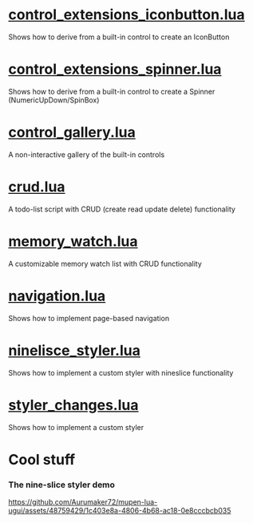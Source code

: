 # [control_extensions_iconbutton.lua](https://github.com/Aurumaker72/mupen-lua-ugui/blob/main/demos/control_extensions_iconbutton.lua)
Shows how to derive from a built-in control to create an IconButton

# [control_extensions_spinner.lua](https://github.com/Aurumaker72/mupen-lua-ugui/blob/main/demos/control_extensions_spinner.lua)
Shows how to derive from a built-in control to create a Spinner (NumericUpDown/SpinBox)

# [control_gallery.lua](https://github.com/Aurumaker72/mupen-lua-ugui/blob/main/demos/control_gallery.lua)
A non-interactive gallery of the built-in controls

# [crud.lua](https://github.com/Aurumaker72/mupen-lua-ugui/blob/main/demos/crud.lua)
A todo-list script with CRUD (create read update delete) functionality

# [memory_watch.lua](https://github.com/Aurumaker72/mupen-lua-ugui/blob/main/demos/memory_watch.lua)
A customizable memory watch list with CRUD functionality

# [navigation.lua](https://github.com/Aurumaker72/mupen-lua-ugui/blob/main/demos/navigation.lua)
Shows how to implement page-based navigation

# [ninelisce_styler.lua](https://github.com/Aurumaker72/mupen-lua-ugui/blob/main/demos/ninelisce_styler.lua)
Shows how to implement a custom styler with nineslice functionality

# [styler_changes.lua](https://github.com/Aurumaker72/mupen-lua-ugui/blob/main/demos/styler_changes.lua)
Shows how to implement a custom styler

# Cool stuff

### The nine-slice styler demo
https://github.com/Aurumaker72/mupen-lua-ugui/assets/48759429/1c403e8a-4806-4b68-ac18-0e8cccbcb035

